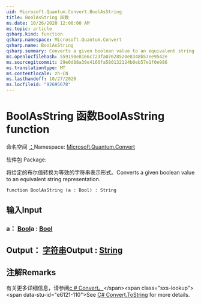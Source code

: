 ```yaml
---
uid: Microsoft.Quantum.Convert.BoolAsString
title: BoolAsString 函数
ms.date: 10/26/2020 12:00:00 AM
ms.topic: article
qsharp.kind: function
qsharp.namespace: Microsoft.Quantum.Convert
qsharp.name: BoolAsString
qsharp.summary: Converts a given boolean value to an equivalent string representation.
ms.openlocfilehash: 559190e8166c723fa07628520e8348b57ee9542e
ms.sourcegitcommit: 29e0d88a30e4166fa580132124b0eb57e1f0e986
ms.translationtype: MT
ms.contentlocale: zh-CN
ms.lasthandoff: 10/27/2020
ms.locfileid: "92695678"
---
```

# <a name="boolasstring-function"></a><span data-ttu-id="e6121-102">BoolAsString 函数</span><span class="sxs-lookup"><span data-stu-id="e6121-102">BoolAsString function</span></span>

<span data-ttu-id="e6121-103">命名空间 [：](xref:Microsoft.Quantum.Convert)</span><span class="sxs-lookup"><span data-stu-id="e6121-103">Namespace: [Microsoft.Quantum.Convert](xref:Microsoft.Quantum.Convert)</span></span>

<span data-ttu-id="e6121-104">软件包 [](https://nuget.org/packages/)</span><span class="sxs-lookup"><span data-stu-id="e6121-104">Package: [](https://nuget.org/packages/)</span></span>


<span data-ttu-id="e6121-105">将给定的布尔值转换为等效的字符串表示形式。</span><span class="sxs-lookup"><span data-stu-id="e6121-105">Converts a given boolean value to an equivalent string representation.</span></span>

```qsharp
function BoolAsString (a : Bool) : String
```


## <a name="input"></a><span data-ttu-id="e6121-106">输入</span><span class="sxs-lookup"><span data-stu-id="e6121-106">Input</span></span>

### <a name="a--bool"></a><span data-ttu-id="e6121-107">a： [Bool](xref:microsoft.quantum.lang-ref.bool)</span><span class="sxs-lookup"><span data-stu-id="e6121-107">a : [Bool](xref:microsoft.quantum.lang-ref.bool)</span></span>





## <a name="output--string"></a><span data-ttu-id="e6121-108">Output： [字符串](xref:microsoft.quantum.lang-ref.string)</span><span class="sxs-lookup"><span data-stu-id="e6121-108">Output : [String](xref:microsoft.quantum.lang-ref.string)</span></span>



## <a name="remarks"></a><span data-ttu-id="e6121-109">注解</span><span class="sxs-lookup"><span data-stu-id="e6121-109">Remarks</span></span>

<span data-ttu-id="e6121-110">有关更多详细信息，请参阅[c # Convert。](https://docs.microsoft.com/dotnet/api/system.convert.tostring?view=netframework-4.7.1#System_Convert_ToString_System_Boolean_)</span><span class="sxs-lookup"><span data-stu-id="e6121-110">See [C# Convert.ToString](https://docs.microsoft.com/dotnet/api/system.convert.tostring?view=netframework-4.7.1#System_Convert_ToString_System_Boolean_) for more details.</span></span>